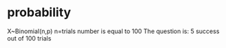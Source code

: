 # probability
X~Binomial(n,p)
n=trials number is equal to 100
The question is:
5 success out of 100 trials
